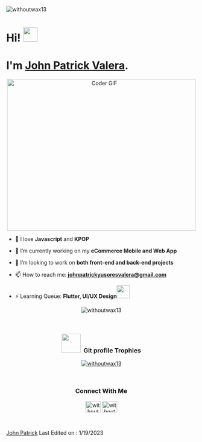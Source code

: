 <p align="left"> <img src="https://komarev.com/ghpvc/?username=withoutwax13&label=Profile%20views&color=0e75b6&style=flat" alt="withoutwax13" /> </p>

<h1>Hi! <img src="https://github.com/TheDudeThatCode/TheDudeThatCode/blob/master/Assets/Hi.gif" width="38px"></h1>
<h1>I'm <a href='http://withoutwax13.github.io/'>John Patrick Valera</a>.</h1>

<p align="center">
<a href="#"><img src="https://media.giphy.com/media/SWoSkN6DxTszqIKEqv/giphy.gif" alt="Coder GIF" width="500" height="400"></a>
</p>

- 🌱 I love **Javascript** and **KPOP**

- 🔭 I’m currently working on my **eCommerce Mobile and Web App**

- 👯 I’m looking to work on **both front-end and back-end projects**

- 📫 How to reach me: **johnpatrickyusoresvalera@gmail.com**

- ⚡ Learning Queue: **Flutter, UI/UX Design**<img src="https://media.giphy.com/media/m6OomwWCojfS8/giphy.gif" width="34">

<p align='center'>
  <img align="center" src="https://github-readme-streak-stats.herokuapp.com/?user=withoutwax13&show_icons=true&title_color=fff&icon_color=79ff97&text_color=efefef&bg_color=24292e" alt="withoutwax13" />
</p>

<br>
<div align="center">
<h3><b>  <img src="https://media.giphy.com/media/QaMcXSekUWx7aogAUr/giphy.gif" width="50"/>&nbsp; Git profile Trophies</b></h3>
</div>
<div align="center">
 <p align="center"> <a href="https://github.com/ryo-ma/github-profile-trophy"><img src="https://github-profile-trophy.vercel.app/?username=withoutwax13" alt="withoutwax13" /></a> </p>
</div>

<br>
<div align="center">
<h3><b>Connect With Me</b></h3>
</div>
<p align="center">
<a href="https://www.instagram.com/_jpv_kkura/" target="blank"><img align="center" src="https://raw.githubusercontent.com/rahuldkjain/github-profile-readme-generator/master/src/images/icons/Social/instagram.svg" alt="withoutwax13" height="30" width="40" /></a>
<a href="https://linkedin.com/in/johnpatrickvalera/" target="blank"><img align="center" src="https://raw.githubusercontent.com/rahuldkjain/github-profile-readme-generator/master/src/images/icons/Social/linked-in-alt.svg" alt="withoutwax13" height="30" width="40" /></a>
</p>
<br>

[John Patrick](https://github.com/withoutwax13)
Last Edited on : 1/19/2023
